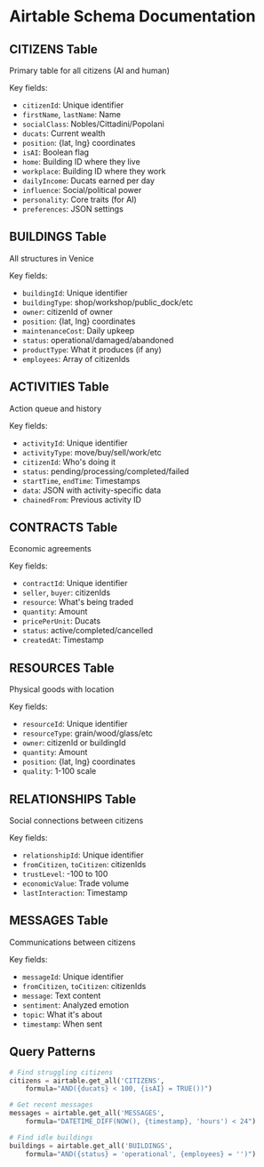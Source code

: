 # Airtable Schema Documentation

## CITIZENS Table
Primary table for all citizens (AI and human)

Key fields:
- `citizenId`: Unique identifier
- `firstName`, `lastName`: Name
- `socialClass`: Nobles/Cittadini/Popolani
- `ducats`: Current wealth
- `position`: {lat, lng} coordinates
- `isAI`: Boolean flag
- `home`: Building ID where they live
- `workplace`: Building ID where they work
- `dailyIncome`: Ducats earned per day
- `influence`: Social/political power
- `personality`: Core traits (for AI)
- `preferences`: JSON settings

## BUILDINGS Table
All structures in Venice

Key fields:
- `buildingId`: Unique identifier
- `buildingType`: shop/workshop/public_dock/etc
- `owner`: citizenId of owner
- `position`: {lat, lng} coordinates
- `maintenanceCost`: Daily upkeep
- `status`: operational/damaged/abandoned
- `productType`: What it produces (if any)
- `employees`: Array of citizenIds

## ACTIVITIES Table
Action queue and history

Key fields:
- `activityId`: Unique identifier
- `activityType`: move/buy/sell/work/etc
- `citizenId`: Who's doing it
- `status`: pending/processing/completed/failed
- `startTime`, `endTime`: Timestamps
- `data`: JSON with activity-specific data
- `chainedFrom`: Previous activity ID

## CONTRACTS Table
Economic agreements

Key fields:
- `contractId`: Unique identifier
- `seller`, `buyer`: citizenIds
- `resource`: What's being traded
- `quantity`: Amount
- `pricePerUnit`: Ducats
- `status`: active/completed/cancelled
- `createdAt`: Timestamp

## RESOURCES Table
Physical goods with location

Key fields:
- `resourceId`: Unique identifier
- `resourceType`: grain/wood/glass/etc
- `owner`: citizenId or buildingId
- `quantity`: Amount
- `position`: {lat, lng} coordinates
- `quality`: 1-100 scale

## RELATIONSHIPS Table
Social connections between citizens

Key fields:
- `relationshipId`: Unique identifier
- `fromCitizen`, `toCitizen`: citizenIds
- `trustLevel`: -100 to 100
- `economicValue`: Trade volume
- `lastInteraction`: Timestamp

## MESSAGES Table
Communications between citizens

Key fields:
- `messageId`: Unique identifier
- `fromCitizen`, `toCitizen`: citizenIds
- `message`: Text content
- `sentiment`: Analyzed emotion
- `topic`: What it's about
- `timestamp`: When sent

## Query Patterns
```python
# Find struggling citizens
citizens = airtable.get_all('CITIZENS', 
    formula="AND({ducats} < 100, {isAI} = TRUE())")

# Get recent messages
messages = airtable.get_all('MESSAGES',
    formula="DATETIME_DIFF(NOW(), {timestamp}, 'hours') < 24")

# Find idle buildings
buildings = airtable.get_all('BUILDINGS',
    formula="AND({status} = 'operational', {employees} = '')")
```
